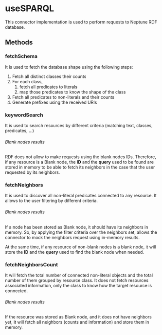 # useSPARQL

This connector implementation is used to perform requests to Neptune RDF database.

## Methods

### fetchSchema

It is used to fetch the database shape using the following steps:

1. Fetch all distinct classes their counts
2. For each class,
   1. fetch all predicates to literals
   2. map those predicates to know the shape of the class
3. Fetch all predicates to non-literals and their counts
4. Generate prefixes using the received URIs

### keywordSearch

It is used to search resources by different criteria
(matching text, classes, predicates, ...)

###### Blank nodes results

RDF does not allow to make requests using the blank nodes IDs.
Therefore, if any resource is a Blank node, the __ID__ and the __query__
used to be found are stored in memory to be able to fetch its neighbors
in the case that the user requested by its neighbors.

### fetchNeighbors

It is used to discover all non-literal predicates connected to any
resource. It allows to the user filtering by different criteria.

###### Blank nodes results

If a node has been stored as Blank node, it should have its neighbors
in memory. So, by applying the filter criteria over the neighbors set,
allows the connector to mock the neighbors request using in-memory results.

At the same time, if any resource of non-blank nodes is a blank node,
it will store the __ID__ and the __query__ used to find the blank node when needed.

### fetchNeighborsCount

It will fetch the total number of connected non-literal objects and the
total number of them grouped by resource class. It does not fetch resources
associated information, only the class to know how the
target resource is connected.

###### Blank nodes results

If the resource was stored as Blank node, and it does not have neighbors yet,
it will fetch all neighbors (counts and information) and store them in memory.
